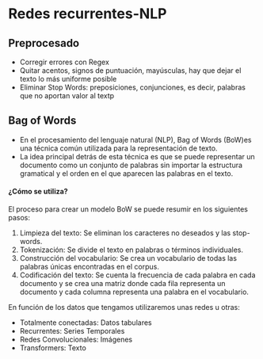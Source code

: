 # Redes recurrentes-NLP

## Preprocesado

- Corregir errores con Regex
- Quitar acentos, signos de puntuación, mayúsculas, hay que dejar el texto lo más uniforme posible
- Eliminar Stop Words: preposiciones, conjunciones, es decir, palabras que no aportan valor al textp

## Bag of Words

- En el procesamiento del lenguaje natural (NLP), Bag of Words (BoW)es una técnica común utilizada para la representación de texto.
- La idea principal detrás de esta técnica es que se puede representar un documento como un conjunto de palabras sin importar la estructura gramatical y el orden en el que aparecen las palabras en el texto.

#### ¿Cómo se utiliza?

El proceso para crear un modelo BoW se puede resumir en los siguientes pasos:

1. Limpieza del texto: Se eliminan los caracteres no deseados y las stop-words.
2. Tokenización: Se divide el texto en palabras o términos individuales.
3. Construcción del vocabulario: Se crea un vocabulario de todas las palabras únicas encontradas en el corpus.
4. Codificación del texto: Se cuenta la frecuencia de cada palabra en cada documento y se crea una matriz donde cada fila representa un documento y cada columna representa una palabra en el vocabulario.

En función de los datos que tengamos utilizaremos unas redes u otras:

- Totalmente conectadas: Datos tabulares
- Recurrentes: Series Temporales
- Redes Convolucionales: Imágenes
- Transformers: Texto